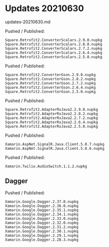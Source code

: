 # Updates 20210630

updates-20210630.md


Pushed / Published:

```
Square.Retrofit2.ConverterScalars.2.9.0.nupkg
Square.Retrofit2.ConverterScalars.2.8.0.nupkg 
Square.Retrofit2.ConverterScalars.2.7.2.nupkg
Square.Retrofit2.ConverterScalars.2.6.4.nupkg
Square.Retrofit2.ConverterScalars.2.5.0.nupkg 
```


Pushed / Published:

```
Square.Retrofit2.ConverterGson.2.9.0.nupkg
Square.Retrofit2.ConverterGson.2.8.2.nupkg
Square.Retrofit2.ConverterGson.2.7.2.nupkg
Square.Retrofit2.ConverterGson.2.6.4.nupkg
Square.Retrofit2.ConverterGson.2.5.0.nupkg
```


Pushed / Published:

```
Square.Retrofit2.AdapterRxJava2.2.9.0.nupkg
Square.Retrofit2.AdapterRxJava2.2.8.2.nupkg
Square.Retrofit2.AdapterRxJava2.2.7.2.nupkg
Square.Retrofit2.AdapterRxJava2.2.6.4.nupkg
Square.Retrofit2.AdapterRxJava2.2.5.0.nupkg
```



Pushed / Published:

```
Xamarin.AspNet.SignalR.Java.Client.5.0.7.nupkg
Xamarin.AspNet.SignalR.Java.Client.5.0.6.nupkg
```

Pushed / Published:

```
Xamarin.Twilio.AudioSwitch.1.1.2.nupkg
```

## Dagger

Pushed / Published:

```
Xamarin.Google.Dagger.2.37.0.nupkg
Xamarin.Google.Dagger.2.36.0.nupkg
Xamarin.Google.Dagger.2.35.1.nupkg
Xamarin.Google.Dagger.2.34.1.nupkg
Xamarin.Google.Dagger.2.33.0.nupkg
Xamarin.Google.Dagger.2.32.0.nupkg
Xamarin.Google.Dagger.2.31.2.nupkg
Xamarin.Google.Dagger.2.30.1.nupkg
Xamarin.Google.Dagger.2.29.1.nupkg
Xamarin.Google.Dagger.2.28.3.nupkg
```

